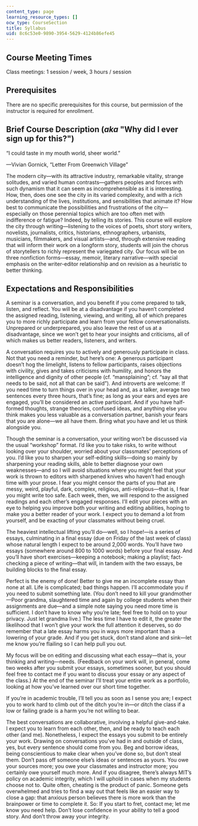 ```yaml
---
content_type: page
learning_resource_types: []
ocw_type: CourseSection
title: Syllabus
uid: 8c6c53e0-9890-3954-5629-4124b86efe45
---
```


Course Meeting Times
--------------------

Class meetings: 1 session / week, 3 hours / session 

Prerequisites
-------------

There are no specific prerequisites for this course, but permission of the instructor is required for enrollment.

Brief Course Description (_aka_ "Why did I ever sign up for this?")
-------------------------------------------------------------------

“I could taste in my mouth world, sheer world.”

—Vivian Gornick, “Letter From Greenwich Village”

The modern city—with its attractive industry, remarkable vitality, strange solitudes, and varied human contrasts—gathers peoples and forces with such dynamism that it can seem as incomprehensible as it is interesting. How, then, does one see the city in its varied complexity, and with a rich understanding of the lives, institutions, and sensibilities that animate it? How best to communicate the possibilities and frustrations of the city—especially on those perennial topics which are too often met with indifference or fatigue? Indeed, by telling its stories. This course will explore the city through writing—listening to the voices of poets, short story writers, novelists, journalists, critics, historians, ethnographers, urbanists, musicians, filmmakers, and visual artists—and, through extensive reading that will inform their work on a longform story, students will join the chorus of storytellers to richly represent the variegated city. Our focus will be on three nonfiction forms—essay, memoir, literary narrative—with special emphasis on the writer-editor relationship and on revision as a heuristic to better thinking.

Expectations and Responsibilities
---------------------------------

A seminar is a conversation, and you benefit if you come prepared to talk, listen, and reflect. You will be at a disadvantage if you haven’t completed the assigned reading, listening, viewing, and writing, all of which prepares you to more richly participate and learn from your fellow conversationalists. Unprepared or underprepared, you also leave the rest of us at a disadvantage, since we won’t get to hear your insights and criticisms, all of which makes us better readers, listeners, and writers.

A conversation requires you to actively and generously participate in class. Not that you need a reminder, but here’s one: A generous participant doesn’t hog the limelight, listens to fellow participants, raises objections with civility, gives and takes criticisms with humility, and honors the intelligence and dignity of other people (cf. “mansplaining”; cf. “say all that needs to be said, not all that can be said”). And introverts are welcome: If you need time to turn things over in your head and, as a talker, average two sentences every three hours, that’s fine; as long as your ears and eyes are engaged, you’ll be considered an active participant. And if you have half-formed thoughts, strange theories, confused ideas, and anything else you think makes you less valuable as a conversation partner, banish your fears that you are alone—we all have them. Bring what you have and let us think alongside you.

Though the seminar is a conversation, your writing won’t be discussed via the usual “workshop” format. I’d like you to take risks, to write without looking over your shoulder, worried about your classmates’ perceptions of you. I’d like you to sharpen your self-editing skills—doing so mainly by sharpening your reading skills, able to better diagnose your own weaknesses—and so I will avoid situations where you might feel that your work is thrown to editors with sharpened knives who haven’t had enough time with your prose. I fear you might censor the parts of you that are messy, weird, playful, dark, complex, religious, anti-religious—that is, I fear you might write too safe. Each week, then, we will respond to the assigned readings and each other’s engaged responses. I’ll edit your pieces with an eye to helping you improve both your writing and editing abilities, hoping to make you a better reader of your work. I expect you to demand a lot from yourself, and be exacting of your classmates without being cruel.

The heaviest intellectual lifting you’ll do—well, so I hope!—is a series of essays, culminating in a final essay (due on Friday of the last week of class) whose natural length I expect to be around 2,000 words. You’ll have two essays (somewhere around 800 to 1000 words) before your final essay. And you’ll have short exercises—keeping a notebook; making a playlist; fact-checking a piece of writing—that will, in tandem with the two essays, be building blocks to the final essay.

Perfect is the enemy of done! Better to give me an incomplete essay than none at all. Life is complicated; bad things happen. I’ll accommodate you if you need to submit something late. (You don’t need to kill your grandmother—Poor grandma, slaughtered time and again by college students when their assignments are due—and a simple note saying you need more time is sufficient. I don’t have to know why you’re late; feel free to hold on to your privacy. Just let grandma live.) The less time I have to edit it, the greater the likelihood that I won’t give your work the full attention it deserves, so do remember that a late essay harms you in ways more important than a lowering of your grade. And if you get stuck, don’t stand alone and sink—let me know you’re flailing so I can help pull you out.

My focus will be on editing and discussing what each essay—that is, your thinking and writing—needs. (Feedback on your work will, in general, come two weeks after you submit your essays, sometimes sooner, but you should feel free to contact me if you want to discuss your essay or any aspect of the class.) At the end of the seminar I’ll treat your entire work as a portfolio, looking at how you’ve learned over our short time together.

If you’re in academic trouble, I’ll tell you as soon as I sense you are; I expect you to work hard to climb out of the ditch you’re in—or ditch the class if a low or failing grade is a harm you’re not willing to bear.

The best conversations are collaborative, involving a helpful give-and-take. I expect you to learn from each other, then, and be ready to teach each other (and me). Nonetheless, I expect the essays you submit to be entirely your work. Drawing on conversations you’ve had in and outside of class, yes, but every sentence should come from you. Beg and borrow ideas, being conscientious to make clear when you’ve done so, but don’t steal them. Don’t pass off someone else’s ideas or sentences as yours. You owe your sources more; you owe your classmates and instructor more; you certainly owe yourself much more. And if you disagree, there’s always MIT’s policy on academic integrity, which I will uphold in cases when my students choose not to. Quite often, cheating is the product of panic. Someone gets overwhelmed and tries to find a way out that feels like an easier way to close a gap: that anxious person believes there is more work than the brainpower or time to complete it. So: If you start to fret, contact me; let me know you need help. Don’t lose confidence in your ability to tell a good story. And don’t throw away your integrity.